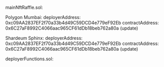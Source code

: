 mainNftRaffle.sol:

Polygon Mumbai:
deployerAddress: 0xc09AA2837EF2f70a33b4d49C59DCD4e779eF92Eb
contractAddress: 0x6C27aF8992C4066aac965CF61dDb18beb762a80a (update)

Shardeum Sphinx:
deployerAddress: 0xc09AA2837EF2f70a33b4d49C59DCD4e779eF92Eb
contractAddress: 0x6C27aF8992C4066aac965CF61dDb18beb762a80a (update)

deployerFunctions.sol:

